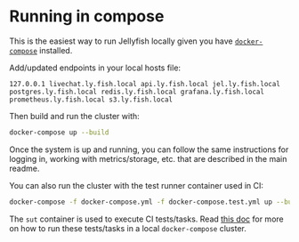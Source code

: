 # Running in compose

This is the easiest way to run Jellyfish locally given you have [`docker-compose`](https://docs.docker.com/compose/) installed.

Add/updated endpoints in your local hosts file:
```
127.0.0.1 livechat.ly.fish.local api.ly.fish.local jel.ly.fish.local postgres.ly.fish.local redis.ly.fish.local grafana.ly.fish.local prometheus.ly.fish.local s3.ly.fish.local
```

Then build and run the cluster with:
```sh
docker-compose up --build
```

Once the system is up and running, you can follow the same instructions for logging in,
working with metrics/storage, etc. that are described in the main readme.

You can also run the cluster with the test runner container used in CI:
```sh
docker-compose -f docker-compose.yml -f docker-compose.test.yml up --build
```

The `sut` container is used to execute CI tests/tasks. Read [this doc](https://github.com/product-os/jellyfish/blob/master/docs/developing/running-tests-in-compose.markdown) for more on how to run these tests/tasks in a local `docker-compose` cluster.
